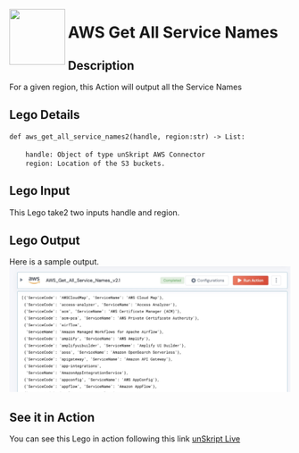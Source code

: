 
[<img align="left" src="https://unskript.com/assets/favicon.png" width="100" height="100" style="padding-right: 5px">](https://unskript.com/assets/favicon.png) 
<h1>AWS Get All Service Names </h1>

## Description
For a given region, this Action will output all the Service Names


## Lego Details

    def aws_get_all_service_names2(handle, region:str) -> List:

        handle: Object of type unSkript AWS Connector
        region: Location of the S3 buckets.

## Lego Input
This Lego take2 two inputs handle and region.

## Lego Output
Here is a sample output.
<img src="./1.jpg">


## See it in Action

You can see this Lego in action following this link [unSkript Live](https://us.app.unskript.io)

